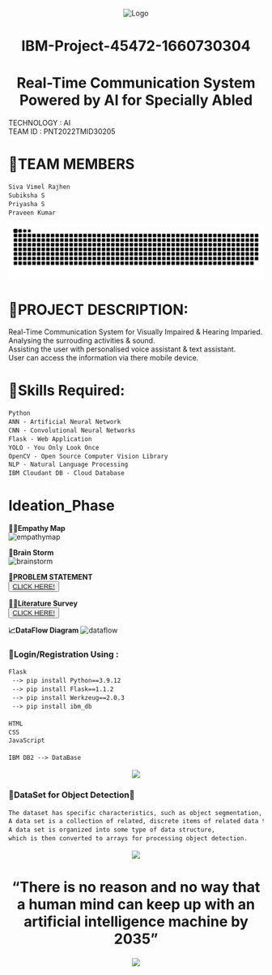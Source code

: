 <div align="center">

<!-- PROJECT LOGO -->

<br />

<img src="https://hispanicstar.org/wp-content/uploads/2020/03/ibm-logo-white.png" alt="Logo" width="640" height="256">
                   
# IBM-Project-45472-1660730304
  </div> 
  
  <div align="center">
  
 # **Real-Time Communication System Powered by AI for Specially Abled**      
   </div> 

TECHNOLOGY : AI        
TEAM ID : PNT2022TMID30205   

<!-- Video -->             

# **🐺TEAM MEMBERS**    
```html                      
Siva Vimel Rajhen
Subiksha S
Priyasha S
Praveen Kumar
```          
![](https://github.com/Platane/snk/raw/output/github-contribution-grid-snake.svg)


# **📜PROJECT DESCRIPTION:**          
Real-Time Communication System for Visually Impaired & Hearing Imparied.    
Analysing the surrouding activities & sound.      
Assisting the user with personalised voice assistant & text assistant.   
User can access the information via there mobile device.        

# **🎯Skills Required:**        
```html
Python
ANN - Artificial Neural Network
CNN - Convolutional Neural Networks
Flask - Web Application
YOLO - You Only Look Once
OpenCV - Open Source Computer Vision Library
NLP - Natural Language Processing
IBM Cloudant DB - Cloud Database
```

# **Ideation_Phase**    
**🕵️‍♂️Empathy Map**   
![empathymap](https://user-images.githubusercontent.com/87802556/195904731-2e6e95ad-21e3-42c1-8276-52b5127d220a.png)
   
   
**🧠Brain Storm**   
 ![brainstorm](https://user-images.githubusercontent.com/87802556/195905354-e44a7c9f-0215-4dbe-8047-0980987e3513.png)
  
              
**🦸PROBLEM STATEMENT**     
<button>
    <a href="https://github.com/IBM-EPBL/IBM-Project-45472-1660730304/blob/main/Project%20Design%20%26%20Planning/Ideation%20Phase/Problem%20Statement.pdf">CLICK HERE!  </a>
</button>     

**👨‍🎓Literature Survey**     
<button>
    <a href="https://github.com/IBM-EPBL/IBM-Project-45472-1660730304/blob/main/Project%20Design%20%26%20Planning/Ideation%20Phase/Literature%20Survey.pdf">CLICK HERE!  </a>
</button>  

**📈DataFlow Diagram**
 ![dataflow](https://user-images.githubusercontent.com/87802556/198961184-5239797a-5f69-44c3-bdf3-e628d13814d2.png)
 

### **🐺Login/Registration Using :**    
```html                      
Flask
 --> pip install Python==3.9.12 
 --> pip install Flask==1.1.2 
 --> pip install Werkzeug==2.0.3 
 --> pip install ibm_db
 
HTML
CSS
JavaScript

IBM DB2 --> DataBase
```   
 <div align="center">
<img align="center" src="https://user-images.githubusercontent.com/87802556/200889232-54ece04c-a1ae-4028-b4ce-79ecdc4470b4.gif" />
  </div>
  



 
### **🎯DataSet for Object Detection🎯** 
```html                      
The dataset has specific characteristics, such as object segmentation, recognition in the circumstances, superpixel stuff segmentation, 1.5 million object instances, 80 object classes and more. 
A data set is a collection of related, discrete items of related data that may be accessed individually or in combination or managed as a whole entity. 
A data set is organized into some type of data structure, 
which is then converted to arrays for processing object detection.
```  


<div align="center">
<img align="center" src="https://user-images.githubusercontent.com/87802556/200938962-6a0f4260-92a5-47d3-b771-9d44ad00c3d1.gif" />
  </div>


<div align="center">
  
 # **“There is no reason and no way that a human mind can keep up with an artificial intelligence machine by 2035”**      
   </div> 



<div align="center">
<img align="center" src="https://github.com/saadeghi/saadeghi/blob/master/dino.gif" />
  </div>


